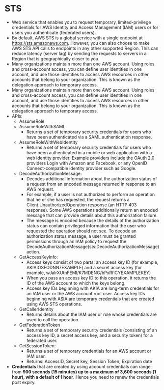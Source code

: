 # STS

- Web service that enables you to request temporary, limited-privilege credentials for AWS Identity and Access Management (IAM) users or for users you authenticate (federated users). 
-  By default, AWS STS is a global service with a single endpoint at https://sts.amazonaws.com. However, you can also choose to make AWS STS API calls to endpoints in any other supported Region. This can reduce latency (server lag) by sending the requests to servers in a Region that is geographically closer to you.
- Many organizations maintain more than one AWS account. Using roles and cross-account access, you can define user identities in one account, and use those identities to access AWS resources in other accounts that belong to your organization. This is known as the delegation approach to temporary access. 
- Many organizations maintain more than one AWS account. Using roles and cross-account access, you can define user identities in one account, and use those identities to access AWS resources in other accounts that belong to your organization. This is known as the delegation approach to temporary access.
- APIs: 
    - AssumeRole
    - AssumeRoleWithSAML
        - Returns a set of temporary security credentials for users who have been authenticated via a SAML authentication response.
    - AssumeRoleWithWebIdentity
        - Returns a set of temporary security credentials for users who have been authenticated in a mobile or web application with a web identity provider. Example providers include the OAuth 2.0 providers Login with Amazon and Facebook, or any OpenID Connect-compatible identity provider such as Google.
    - DecodeAuthorizationMessage: 
        - Decodes additional information about the authorization status of a request from an encoded message returned in response to an AWS request. 
        - For example, if a user is not authorized to perform an operation that he or she has requested, the request returns a Client.UnauthorizedOperation response (an HTTP 403 response). Some AWS operations additionally return an encoded message that can provide details about this authorization failure. 
        - The message is encoded because the details of the authorization status can contain privileged information that the user who requested the operation should not see. To decode an authorization status message, a user must be granted permissions through an IAM policy to request the DecodeAuthorizationMessage(sts:DecodeAuthorizationMessage) action.
    - GetAccessKeyInfo: 
        - Access keys consist of two parts: an access key ID (for example, AKIAIOSFODNN7EXAMPLE) and a secret access key (for example, wJalrXUtnFEMI/K7MDENG/bPxRfiCYEXAMPLEKEY)
        - When you pass an access key ID to this operation, it returns the ID of the AWS account to which the keys belong. 
        - Access key IDs beginning with AKIA are long-term credentials for an IAM user or the AWS account root user. Access key IDs beginning with ASIA are temporary credentials that are created using AWS STS operations. 
    - GetCallerIdentity
        - Returns details about the IAM user or role whose credentials are used to call the operation.
    - GetFederationToken
        - Returns a set of temporary security credentials (consisting of an access key ID, a secret access key, and a security token) for a federated user. 
    - GetSessionToken:
        - Returns a set of temporary credentials for an AWS account or IAM user. 
        - Returns: AccessID, Secret key, Session Token, Expiration date
- **Credentials** that are created by using account credentials can range from **900 seconds (15 minutes) up to a maximum of 3,600 seconds (1 hour), with a default of 1 hour**. Hence you need to renew the credentials post expiry.